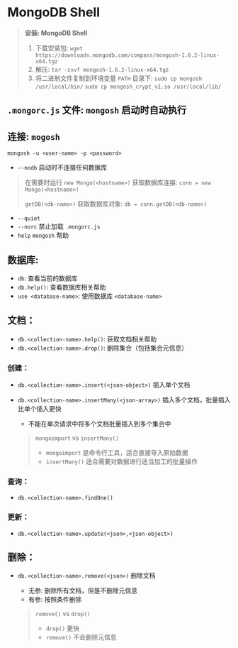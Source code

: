 # MongoDB Shell

> **安装: MongoDB Shell**
> 
> 1. 下载安装包: `wget https://downloads.mongodb.com/compass/mongosh-1.6.2-linux-x64.tgz`
> 2. 解压: `tar -zxvf mongosh-1.6.2-linux-x64.tgz`
> 3. 将二进制文件复制到环境变量 `PATH` 目录下: `sudo cp mongosh /usr/local/bin/` `sudo cp mongosh_crypt_v1.so /usr/local/lib/`

## `.mongorc.js` 文件: `mongosh` 启动时自动执行


## 连接: `mogosh`

`mongosh -u <user-name> -p <password>`

* `--nodb` 启动时不连接任何数据库

> 在需要时运行 `new Mongo(<hostname>)` 获取数据库连接: `conn = new Mongo(<hostname>)`
> 
> `getDB(<db-name>)` 获取数据库对象: `db = conn.getDB(<db-name>)`

* `--quiet`
* `--norc` 禁止加载 `.mongorc.js`
* `help` `mongosh` 帮助

## 数据库:

* `db`: 查看当前的数据库
* `db.help()`: 查看数据库相关帮助
* `use <database-name>`: 使用数据库 `<database-name>`

## 文档：

* `db.<collection-name>.help()`: 获取文档相关帮助
* `db.<collection-name>.drop()`: 删除集合（包括集合元信息）

### 创建：

* `db.<collection-name>.insert(<json-object>)` 插入单个文档
* `db.<collection-name>.insertMany(<json-array>)` 插入多个文档，批量插入比单个插入更快
  * 不能在单次请求中将多个文档批量插入到多个集合中
  
  > `mongoimport` vs `insertMany()`
  > 
  > * `mongoimport` 是命令行工具，适合直接导入原始数据
  > * `insertMany()` 适合需要对数据进行适当加工的批量操作

### 查询：

* `db.<collection-name>.findOne()` 

### 更新：

* `db.<collection-name>.update(<json>,<json-object>)`

## 删除：

* `db.<collection-name>.remove(<json>)` 删除文档
  * 无参: 删除所有文档，但是不删除元信息
  * 有参: 按照条件删除
  
  > `remove()` vs `drop()`
  > 
  > * `drop()` 更快
  > * `remove()` 不会删除元信息
